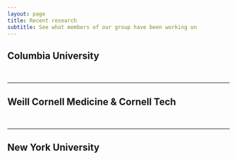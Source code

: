 ```yaml
---
layout: page
title: Recent research
subtitle: See what members of our group have been working on
---
```


## Columbia University


  <p>&nbsp;</p>

---

## Weill Cornell Medicine & Cornell Tech


  <p>&nbsp;</p>

---

## New York University


  <p>&nbsp;</p>
